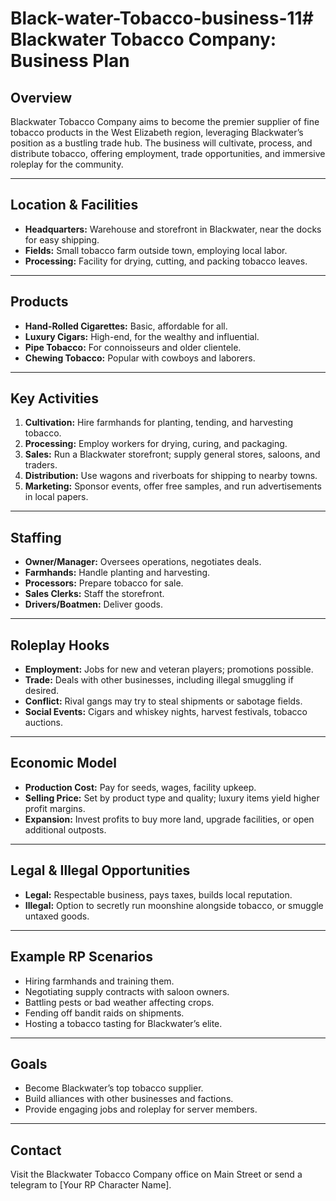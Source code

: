# Black-water-Tobacco-business-11# Blackwater Tobacco Company: Business Plan

## Overview
Blackwater Tobacco Company aims to become the premier supplier of fine tobacco products in the West Elizabeth region, leveraging Blackwater’s position as a bustling trade hub. The business will cultivate, process, and distribute tobacco, offering employment, trade opportunities, and immersive roleplay for the community.

---

## Location & Facilities
- **Headquarters:** Warehouse and storefront in Blackwater, near the docks for easy shipping.
- **Fields:** Small tobacco farm outside town, employing local labor.
- **Processing:** Facility for drying, cutting, and packing tobacco leaves.

---

## Products
- **Hand-Rolled Cigarettes:** Basic, affordable for all.
- **Luxury Cigars:** High-end, for the wealthy and influential.
- **Pipe Tobacco:** For connoisseurs and older clientele.
- **Chewing Tobacco:** Popular with cowboys and laborers.

---

## Key Activities
1. **Cultivation:** Hire farmhands for planting, tending, and harvesting tobacco.
2. **Processing:** Employ workers for drying, curing, and packaging.
3. **Sales:** Run a Blackwater storefront; supply general stores, saloons, and traders.
4. **Distribution:** Use wagons and riverboats for shipping to nearby towns.
5. **Marketing:** Sponsor events, offer free samples, and run advertisements in local papers.

---

## Staffing
- **Owner/Manager:** Oversees operations, negotiates deals.
- **Farmhands:** Handle planting and harvesting.
- **Processors:** Prepare tobacco for sale.
- **Sales Clerks:** Staff the storefront.
- **Drivers/Boatmen:** Deliver goods.

---

## Roleplay Hooks
- **Employment:** Jobs for new and veteran players; promotions possible.
- **Trade:** Deals with other businesses, including illegal smuggling if desired.
- **Conflict:** Rival gangs may try to steal shipments or sabotage fields.
- **Social Events:** Cigars and whiskey nights, harvest festivals, tobacco auctions.

---

## Economic Model
- **Production Cost:** Pay for seeds, wages, facility upkeep.
- **Selling Price:** Set by product type and quality; luxury items yield higher profit margins.
- **Expansion:** Invest profits to buy more land, upgrade facilities, or open additional outposts.

---

## Legal & Illegal Opportunities
- **Legal:** Respectable business, pays taxes, builds local reputation.
- **Illegal:** Option to secretly run moonshine alongside tobacco, or smuggle untaxed goods.

---

## Example RP Scenarios
- Hiring farmhands and training them.
- Negotiating supply contracts with saloon owners.
- Battling pests or bad weather affecting crops.
- Fending off bandit raids on shipments.
- Hosting a tobacco tasting for Blackwater’s elite.

---

## Goals
- Become Blackwater’s top tobacco supplier.
- Build alliances with other businesses and factions.
- Provide engaging jobs and roleplay for server members.

---

## Contact
Visit the Blackwater Tobacco Company office on Main Street or send a telegram to [Your RP Character Name].
